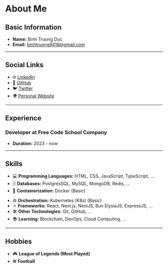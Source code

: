 # About Me

## Basic Information

- **Name:** Binh Truong Duc
- **Email:** binhtruong9418@gmail.com

---

## Social Links

- 🌐 [LinkedIn](https://www.linkedin.com/in/binh-duc-731682170/)
- 🐙 [GitHub](https://github.com/binhtruong9418)
- 🐦 [Twitter](https://x.com/DucBinh9418)
- 🌍 [Personal Website](https://blog.ducbinh203.tech)

---

## Experience

### Developer at Free Code School Company
- **Duration:** 2023 - now

---

## Skills

- 💻 **Programming Languages:** HTML, CSS, JavaScript, TypeScript, ...
- 🗄️ **Databases:** PostgresSQL, MySQL, MongoDB, Redis, ...
- 🐳 **Containerization:** Docker (Basic)

[//]: # (- ☁️ **Cloud Services:** AWS, GCP)
- ⚙️ **Orchestration:** Kubernetes (K8s) (Basic)
- ⚛️ **Frameworks:** React, Next.js, NestJS, Bun ElysiaJS, ExpressJS, ...
- 🛠️ **Other Technologies:** Git, GitHub, ...
- 📚 **Learning:** Blockchain, DevOps, Cloud Computing, ...

---

## Hobbies

- 🎮 **League of Legends (Most Played)**
- ⚽ **Football**